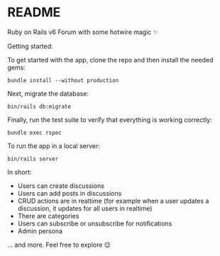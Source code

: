 # README

Ruby on Rails v6 Forum with some hotwire magic ✨  

Getting started:

To get started with the app, clone the repo and then install the needed gems:
```
bundle install --without production
```

Next, migrate the database:
```
bin/rails db:migrate
```

Finally, run the test suite to verify that everything is working correctly:
```
bundle exec rspec
```

To run the app in a local server:
```
bin/rails server
```

In short:  

* Users can create discussions
* Users can add posts in discussions
* CRUD actions are in realtime (for example when a user updates a discussion, it updates for all users in realtime)
* There are categories
* Users can subscribe or unsubscribe for notifications
* Admin persona

... and more. Feel free to explore 😉